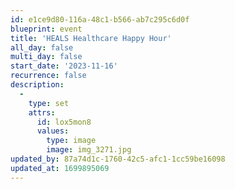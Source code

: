 ```yaml
---
id: e1ce9d80-116a-48c1-b566-ab7c295c6d0f
blueprint: event
title: 'HEALS Healthcare Happy Hour'
all_day: false
multi_day: false
start_date: '2023-11-16'
recurrence: false
description:
  -
    type: set
    attrs:
      id: lox5mon8
      values:
        type: image
        image: img_3271.jpg
updated_by: 87a74d1c-1760-42c5-afc1-1cc59be16098
updated_at: 1699895069
---
```

